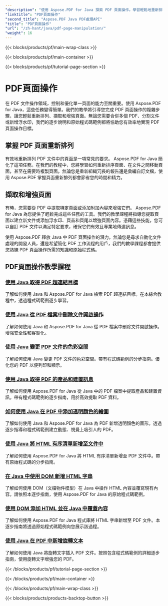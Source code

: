 ```yaml
---
"description": "使用 Aspose.PDF for Java 探索 PDF 頁面操作。學習輕鬆地重新排列、擷取和增強 PDF 頁面。"
"linktitle": "PDF頁面操作"
"second_title": "Aspose.PDF Java PDF處理API"
"title": "PDF頁面操作"
"url": "/zh-hant/java/pdf-page-manipulation/"
"weight": 16
---
```


{{< blocks/products/pf/main-wrap-class >}}

{{< blocks/products/pf/main-container >}}

{{< blocks/products/pf/tutorial-page-section >}}

# PDF頁面操作


在 PDF 文件操作領域，控制和優化單一頁面的能力至關重要。使用 Aspose.PDF for Java，這些任務變得簡單。我們的教學將引導您完成 PDF 頁面操作的複雜步驟，讓您輕鬆重新排列、擷取和增強頁面。無論您需要合併多個 PDF、分割文件或新增浮水印，我們的逐步說明和原始程式碼範例都將協助您有效率地實現 PDF 頁面操作目標。

## 掌握 PDF 頁面重新排列

有效地重新排列 PDF 文件中的頁面是一項常見的要求。 Aspose.PDF for Java 簡化了這項任務。在我們的教程中，您將學習如何重新排序頁面、在文件之間移動頁面，甚至在需要時複製頁面。無論您是重新組織冗長的報告還是彙編自訂文檔，使用 Aspose.PDF 掌握頁面重新排列都會節省您的時間和精力。

## 擷取和增強頁面

有時，您需要從 PDF 中提取特定頁面或添加附加內容來增強它們。 Aspose.PDF for Java 為您提供了輕鬆完成這些任務的工具。我們的教學課程將指導您提取頁面以建立新文件或添加浮水印、頁首和頁尾以增強頁面內容。憑藉這些技能，您可以自訂 PDF 文件以滿足特定要求，確保它們有效且專業地傳達訊息。

使用 Aspose.PDF 釋放 Java 中 PDF 頁面操作的潛力。無論您是尋求自動化文件處理的開發人員，還是希望簡化 PDF 工作流程的用戶，我們的教學課程都會提供您熟練 PDF 頁面操作所需的知識和原始程式碼。

## PDF頁面操作教學課程
### [使用 Java 取得 PDF 超連結目標](./get-pdf-hyperlink-destination-using-java/)
了解如何使用 Java 和 Aspose.PDF for Java 檢索 PDF 超連結目標。在本綜合教程中，透過程式碼範例逐步學習。
### [使用 Java 從 PDF 檔案中刪除文件開啟操作](./remove-document-open-action-from-pdf-file-using-java/)
了解如何使用 Java 和 Aspose.PDF for Java 從 PDF 檔案中刪除文件開啟操作。增強安全性和客製化。
### [使用 Java 變更 PDF 文件的色彩空間](./change-color-space-of-pdf-document-using-java/)
了解如何使用 Java 變更 PDF 文件的色彩空間。帶有程式碼範例的分步指南。優化您的 PDF 以便列印和顯示。
### [使用 Java 取得 PDF 的產品和建置訊息](./get-product-and-build-information-of-pdf-in-java/)
了解如何使用 Aspose.PDF for Java 從 Java 中的 PDF 檔案中提取產品和建置資訊。帶有程式碼範例的逐步指南，用於高效提取 PDF 資料。
### [如何使用 Java 在 PDF 中添加透明顏色的繪圖](./how-to-add-drawing-with-transparent-color-in-pdf-using-java/)
了解如何使用 Java 和 Aspose.PDF for Java 為 PDF 新增透明顏色的圖形。透過逐步指導和程式碼範例建立動態、視覺上吸引人的 PDF。
### [使用 Java 將 HTML 有序清單新增至文件中](./add-html-ordered-list-into-documents-in-java/)
了解如何使用 Aspose.PDF for Java 將 HTML 有序清單新增至 PDF 文件中。帶有原始程式碼的分步指南。
### [在 Java 中使用 DOM 新增 HTML 字串](./add-html-string-using-dom-in-java/)
了解如何使用 DOM（文檔物件模型）在 Java 中操作 HTML 內容並覆寫現有內容。請依照本逐步指南，使用 Aspose.PDF for Java 的原始程式碼範例。
### [使用 DOM 添加 HTML 並在 Java 中覆蓋內容](./add-html-using-dom-and-overwrite-content-in-java/)
了解如何使用 Aspose.PDF for Java 程式庫將 HTML 字串新增至 PDF 文件。本逐步指南將透過原始程式碼範例向您展示該過程。
### [使用 Java 在 PDF 中新增旋轉文本](./add-rotated-text-in-pdf-using-java/)
了解如何使用 Java 將旋轉文字插入 PDF 文件。按照包含程式碼範例的詳細逐步指南，使用旋轉文字增強您的 PDF。

{{< /blocks/products/pf/tutorial-page-section >}}

{{< /blocks/products/pf/main-container >}}

{{< /blocks/products/pf/main-wrap-class >}}

{{< blocks/products/products-backtop-button >}}